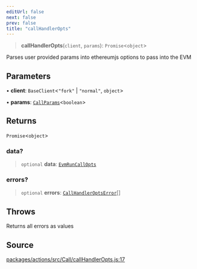 ```yaml
---
editUrl: false
next: false
prev: false
title: "callHandlerOpts"
---
```


> **callHandlerOpts**(`client`, `params`): `Promise`\<`object`\>

Parses user provided params into ethereumjs options to pass into the EVM

## Parameters

• **client**: `BaseClient`\<`"fork"` \| `"normal"`, `object`\>

• **params**: [`CallParams`](/reference/tevm/actions/type-aliases/callparams/)\<`boolean`\>

## Returns

`Promise`\<`object`\>

### data?

> `optional` **data**: [`EvmRunCallOpts`](/reference/tevm/evm/interfaces/evmruncallopts/)

### errors?

> `optional` **errors**: [`CallHandlerOptsError`](/reference/tevm/actions/type-aliases/callhandleroptserror/)[]

## Throws

Returns all errors as values

## Source

[packages/actions/src/Call/callHandlerOpts.js:17](https://github.com/evmts/tevm-monorepo/blob/main/packages/actions/src/Call/callHandlerOpts.js#L17)
